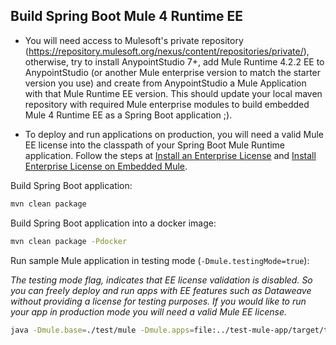 ## Build Spring Boot Mule 4 Runtime EE

- You will need access to Mulesoft's private repository (https://repository.mulesoft.org/nexus/content/repositories/private/), 
otherwise, try to install AnypointStudio 7+, add Mule Runtime 4.2.2 EE to AnypointStudio (or another Mule enterprise version to match the starter version you use) and 
create from AnypointStudio a Mule Application with that Mule Runtime EE version. This should update your local maven repository with required Mule enterprise modules to build embedded Mule 4 Runtime EE as a Spring Boot application ;).

- To deploy and run applications on production, you will need a valid Mule EE license into the classpath of your Spring Boot Mule Runtime application. Follow the steps at [Install an Enterprise License](https://docs.mulesoft.com/mule-runtime/4.2/installing-an-enterprise-license) and 
[Install Enterprise License on Embedded Mule](https://docs.mulesoft.com/mule-runtime/4.2/installing-an-enterprise-license#install-enterprise-license-on-embedded-mule).

Build Spring Boot application:

``` bash
mvn clean package
```

Build Spring Boot application into a docker image:

``` bash
mvn clean package -Pdocker
```

Run sample Mule application in testing mode (`-Dmule.testingMode=true`):

_The testing mode flag, indicates that EE license validation is disabled. So you can freely deploy and run apps with EE features such as Dataweave without providing a license for testing purposes. If you would like to run your app in production mode you will need a valid Mule EE license._ 

``` bash
java -Dmule.base=./test/mule -Dmule.apps=file:../test-mule-app/target/test-mule-app-1.0.0-mule-application.jar -Dmule.cleanStartup=true -Dmule.testingMode=true -jar target/spring-boot-mule4-runtime-ee-4.2.2.jar
```
